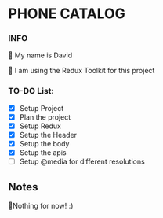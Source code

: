 # PHONE CATALOG

### INFO

🔹 My name is David

🔹 I am using the Redux Toolkit for this project

### TO-DO List:

- [x] Setup Project
- [x] Plan the project
- [x] Setup Redux
- [x] Setup the Header
- [x] Setup the body
- [x] Setup the apis
- [ ] Setup @media for different resolutions

## Notes

🔹Nothing for now! :)
